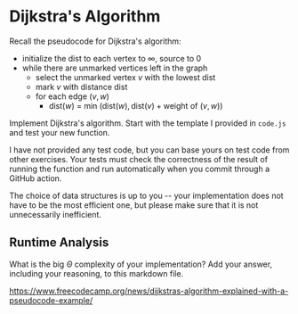 # Dijkstra's Algorithm

Recall the pseudocode for Dijkstra's algorithm:
- initialize the dist to each vertex to $\infty$, source to 0
- while there are unmarked vertices left in the graph
    - select the unmarked vertex $v$ with the lowest dist
    - mark $v$ with distance dist
    - for each edge $(v,w)$
        - dist($w$) = min $\left(\textrm{dist}(w), \textrm{dist}(v) + \textrm{weight of }(v, w)\right)$

Implement Dijkstra's algorithm. Start with the template I provided in `code.js`
and test your new function.

I have not provided any test code, but you can base yours on test code from
other exercises. Your tests must check the correctness of the result of running
the function and run automatically when you commit through a GitHub action.

The choice of data structures is up to you -- your implementation does not have
to be the most efficient one, but please make sure that it is not unnecessarily
inefficient.

## Runtime Analysis

What is the big $\Theta$ complexity of your implementation? Add your
answer, including your reasoning, to this markdown file.



https://www.freecodecamp.org/news/dijkstras-algorithm-explained-with-a-pseudocode-example/
